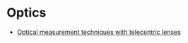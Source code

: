# Optics

- [Optical measurement techniques with telecentric lenses](https://schneiderkreuznach.com/application/files/9715/0781/8897/optical-measurement.pdf)
